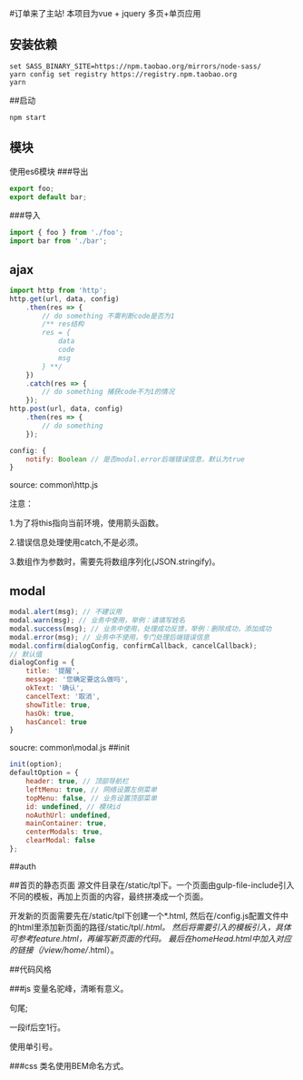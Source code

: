 #订单来了主站!
本项目为vue + jquery 多页+单页应用
## 安装依赖
```shell
set SASS_BINARY_SITE=https://npm.taobao.org/mirrors/node-sass/
yarn config set registry https://registry.npm.taobao.org
yarn
```


##启动
```shell
npm start
```

## 模块
使用es6模块
###导出
```js
export foo;
export default bar;
```
###导入
```js
import { foo } from './foo';
import bar from './bar';
````

## ajax
```js
import http from 'http';
http.get(url, data, config)
    .then(res => {
        // do something 不需判断code是否为1
        /** res结构
        res = {
            data
            code
            msg
        } **/
    })
    .catch(res => {
        // do something 捕获code不为1的情况
    });
http.post(url, data, config)
    .then(res => {
        // do something
    });
```
```js
config: {
    notify: Boolean // 是否modal.error后端错误信息，默认为true
}
````
source: common\http.js

注意：

1.为了将this指向当前环境，使用箭头函数。

2.错误信息处理使用catch,不是必须。

3.数组作为参数时，需要先将数组序列化(JSON.stringify)。

## modal
```js
modal.alert(msg); // 不建议用
modal.warn(msg); // 业务中使用，举例：请填写姓名
modal.success(msg); // 业务中使用，处理成功反馈，举例：删除成功，添加成功
modal.error(msg); // 业务中不使用，专门处理后端错误信息
modal.confirm(dialogConfig, confirmCallback, cancelCallback);
// 默认值
dialogConfig = {
    title: '提醒',
    message: '您确定要这么做吗',
    okText: '确认',
    cancelText: '取消',
    showTitle: true,
    hasOk: true,
    hasCancel: true
}
```
soucre: common\modal.js
##init
```js
init(option);
defaultOption = {
    header: true, // 顶部导航栏
    leftMenu: true, // 网络设置左侧菜单
    topMenu: false, // 业务设置顶部菜单
    id: undefined, // 模块id
    noAuthUrl: undefined,
    mainContainer: true,
    centerModals: true,
    clearModal: false
};
```
##auth

##首页的静态页面
源文件目录在/static/tpl下。一个页面由gulp-file-include引入不同的模板，再加上页面的内容，最终拼凑成一个页面。

开发新的页面需要先在/static/tpl下创建一个*.html, 然后在/config.js配置文件中的html里添加新页面的路径/static/tpl/*.html。
然后将需要引入的模板引入，具体可参考feature.html，再编写新页面的代码。
最后在homeHead.html中加入对应的链接（/view/home/*.html）。

##代码风格

###js
变量名驼峰，清晰有意义。

句尾;

一段if后空1行。

使用单引号。

###css
类名使用BEM命名方式。

